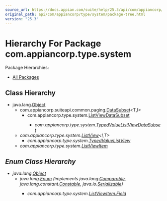 ```yaml
---
source_url: https://docs.appian.com/suite/help/25.3/api/com/appiancorp/type/system/package-tree.html
original_path: api/com/appiancorp/type/system/package-tree.html
version: "25.3"
---
```


# Hierarchy For Package com.appiancorp.type.system

Package Hierarchies:

-   [All Packages](../../../../overview-tree.html)

## Class Hierarchy

-   java.lang.[Object](https://docs.oracle.com/en/java/javase/17/docs/api/java.base/java/lang/Object.html "class or interface in java.lang")
    -   com.appiancorp.suiteapi.common.paging.[DataSubset](../../suiteapi/common/paging/DataSubset.html "class in com.appiancorp.suiteapi.common.paging")<T,I>
        -   com.appiancorp.type.system.[ListViewDataSubset](ListViewDataSubset.html "class in com.appiancorp.type.system")<I>
            -   com.appiancorp.type.system.[TypedValueListViewDataSubset](TypedValueListViewDataSubset.html "class in com.appiancorp.type.system")
    -   com.appiancorp.type.system.[ListView](ListView.html "class in com.appiancorp.type.system")<I,T>
        -   com.appiancorp.type.system.[TypedValueListView](TypedValueListView.html "class in com.appiancorp.type.system")
    -   com.appiancorp.type.system.[ListViewItem](ListViewItem.html "class in com.appiancorp.type.system")

## Enum Class Hierarchy

-   java.lang.[Object](https://docs.oracle.com/en/java/javase/17/docs/api/java.base/java/lang/Object.html "class or interface in java.lang")
    -   java.lang.[Enum](https://docs.oracle.com/en/java/javase/17/docs/api/java.base/java/lang/Enum.html "class or interface in java.lang")<E> (implements java.lang.[Comparable](https://docs.oracle.com/en/java/javase/17/docs/api/java.base/java/lang/Comparable.html "class or interface in java.lang")<T>, java.lang.constant.[Constable](https://docs.oracle.com/en/java/javase/17/docs/api/java.base/java/lang/constant/Constable.html "class or interface in java.lang.constant"), java.io.[Serializable](https://docs.oracle.com/en/java/javase/17/docs/api/java.base/java/io/Serializable.html "class or interface in java.io"))
        -   com.appiancorp.type.system.[ListViewItem.Field](ListViewItem.Field.html "enum class in com.appiancorp.type.system")